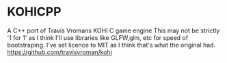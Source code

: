 # KOHICPP
A C++ port of Travis Vromans KOHI C game engine
This may not be strictly '1 for 1' as I think I'll use libraries like GLFW,glm, etc for speed of bootstraping.
I've set licence to MIT as I think that's what the original had. 
https://github.com/travisvroman/kohi
